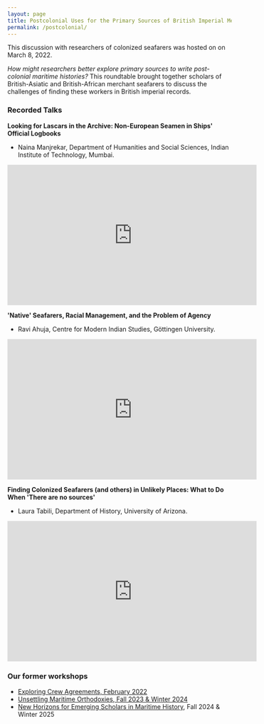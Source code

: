 ```yaml
---
layout: page
title: Postcolonial Uses for the Primary Sources of British Imperial Merchant Seafarers in the 19th & 20th Centuries Roundtable
permalink: /postcolonial/
---
```


This discussion with researchers of colonized seafarers was hosted on on March 8, 2022.

_How might researchers better explore primary sources to write post-colonial maritime histories?_ This roundtable brought together scholars of British-Asiatic and British-African merchant seafarers to discuss the challenges of finding these workers in British imperial records.

### Recorded Talks

**Looking for Lascars in the Archive: Non-European Seamen in Ships' Official Logbooks**
- Naina Manjrekar, Department of Humanities and Social Sciences, Indian Institute of Technology, Mumbai.

<iframe width="560" height="315" src="https://www.youtube.com/embed/FiQbbivMvmc" title="YouTube video player" frameborder="0" allow="accelerometer; autoplay; clipboard-write; encrypted-media; gyroscope; picture-in-picture" allowfullscreen></iframe>

<br>

**'Native' Seafarers, Racial Management, and the Problem of Agency**
- Ravi Ahuja, Centre for Modern Indian Studies, Göttingen University.

<iframe width="560" height="315" src="https://www.youtube.com/embed/E2z3gT9vjMQ" title="YouTube video player" frameborder="0" allow="accelerometer; autoplay; clipboard-write; encrypted-media; gyroscope; picture-in-picture" allowfullscreen></iframe>

<br>

**Finding Colonized Seafarers (and others) in Unlikely Places: What to Do When 'There are no sources'**
- Laura Tabili, Department of History, University of Arizona.

<iframe width="560" height="315" src="https://www.youtube.com/embed/JxcgC5pllCQ" title="YouTube video player" frameborder="0" allow="accelerometer; autoplay; clipboard-write; encrypted-media; gyroscope; picture-in-picture" allowfullscreen></iframe>

<br>

### Our former workshops

- [Exploring Crew Agreements, February 2022](https://crewagreementworkshop.github.io/exploring_crew_agreements/expcrewagreements)
- [Unsettling Maritime Orthodoxies, Fall 2023 & Winter 2024](https://maritimeworkshops.com/orthodoxies/)
- [New Horizons for Emerging Scholars in Maritime History](https://maritimeworkshops.com/newhorizons/), Fall 2024 & Winter 2025
